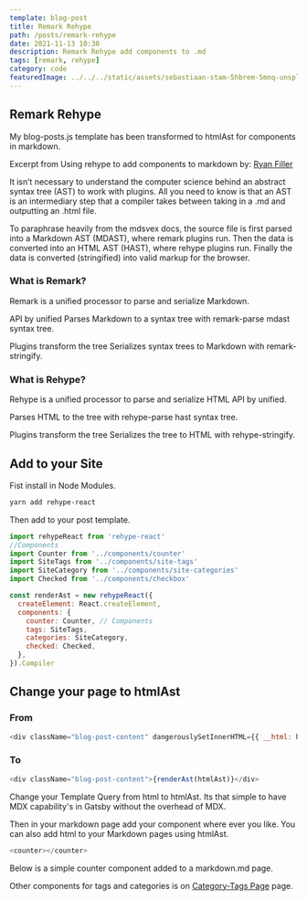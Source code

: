 ```yaml
---
template: blog-post
title: Remark Rehype
path: /posts/remark-rehype
date: 2021-11-13 10:30
description: Remark Rehype add components to .md
tags: [remark, rehype]
category: code
featuredImage: ../../../static/assets/sebastiaan-stam-5hbrem-5mnq-unsplash.jpg
---
```


## Remark Rehype

My blog-posts.js template has been transformed to htmlAst for components in markdown.

Excerpt from Using rehype to add components to markdown by:
[Ryan Filler](https://www.ryanfiller.com/blog/remark-and-rehype-plugins)

It isn’t necessary to understand the computer science behind an abstract syntax tree (AST) to work with plugins. All you need to know is that an AST is an intermediary step that a compiler takes between taking in a .md and outputting an .html file.

To paraphrase heavily from the mdsvex docs, the source file is first parsed into a Markdown AST (MDAST), where remark plugins run. Then the data is converted into an HTML AST (HAST), where rehype plugins run. Finally the data is converted (stringified) into valid markup for the browser.

### What is Remark?

Remark is a unified processor to parse and serialize Markdown.

API by unified Parses Markdown to a syntax tree with remark-parse
mdast syntax tree.

Plugins transform the tree Serializes syntax trees to Markdown with remark-stringify.

### What is Rehype?

Rehype is a unified processor to parse and serialize HTML
API by unified.

Parses HTML to the tree with rehype-parse hast syntax tree.

Plugins transform the tree Serializes the tree to HTML with rehype-stringify.

## Add to your Site

Fist install in Node Modules.

```bash
yarn add rehype-react
```

Then add to your post template.

```javascript
import rehypeReact from 'rehype-react'
//Components
import Counter from '../components/counter'
import SiteTags from '../components/site-tags'
import SiteCategory from '../components/site-categories'
import Checked from '../components/checkbox'

const renderAst = new rehypeReact({
  createElement: React.createElement,
  components: {
    counter: Counter, // Components
    tags: SiteTags,
    categories: SiteCategory,
    checked: Checked,
  },
}).Compiler
```

## Change your page to htmlAst

### From

```javascript
<div className="blog-post-content" dangerouslySetInnerHTML={{ __html: html }} />
```

### To

```javascript
<div className="blog-post-content">{renderAst(htmlAst)}</div>
```

Change your Template Query from html to htmlAst. Its that simple to have MDX capability's in Gatsby without the overhead of MDX.

Then in your markdown page add your component where ever you like. You can also add html to your Markdown pages using htmlAst.

```javascript
<counter></counter>
```

Below is a simple counter component added to a markdown.md page.

<counter></counter>

Other components for tags and categories is on [Category-Tags Page](/posts/category-tags) page.

